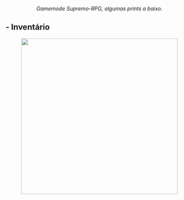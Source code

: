 <p align="center">
  <em>Gamemode Supremo-RPG, algumas prints a baixo.</em>
</p>
<h2>- Inventário</h2>
<p align="center">
  <a aria-label="logo" href="#">
    <img src="[https://github.com/Supremo-Roleplay/.github/blob/main/assets/logo.png](https://cdn.discordapp.com/attachments/745777739604426903/1184291172320018452/image.png?ex=658b701a&is=6578fb1a&hm=1317b0e13fca8134c97f08505f2b918f7e4e3ae51b49b7508087c23a207c8748&)https://cdn.discordapp.com/attachments/745777739604426903/1184291172320018452/image.png?ex=658b701a&is=6578fb1a&hm=1317b0e13fca8134c97f08505f2b918f7e4e3ae51b49b7508087c23a207c8748&" width="420" />
  </a>
</p>
